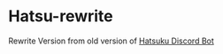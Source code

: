 # Hatsu-rewrite
Rewrite Version from old version of [Hatsuku Discord Bot](https://github.com/NatsuX1448/Hatsu)
